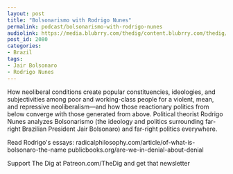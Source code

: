 ```yaml
---
layout: post
title: "Bolsonarismo with Rodrigo Nunes"
permalink: podcast/bolsonarismo-with-rodrigo-nunes
audiolink: https://media.blubrry.com/thedig/content.blubrry.com/thedig/The_Dig-EP_335-Nunes.mp3
post_id: 2080
categories: 
- Brazil
tags: 
- Jair Bolsonaro
- Rodrigo Nunes
---
```


How neoliberal conditions create popular constituencies, ideologies, and subjectivities among poor and working-class people for a violent, mean, and repressive neoliberalism—and how those reactionary politics from below converge with those generated from above. Political theorist Rodrigo Nunes analyzes Bolsonarismo (the ideology and politics surrounding far-right Brazilian President Jair Bolsonaro) and far-right politics everywhere. 

Read Rodrigo's essays:
radicalphilosophy.com/article/of-what-is-bolsonaro-the-name
publicbooks.org/are-we-in-denial-about-denial

Support The Dig at Patreon.com/TheDig and get that newsletter